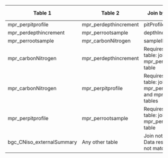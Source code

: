 |Table 1|Table 2|Join by field Table 1|Join by field Table 2|
|------------------|-------------------|--------------------|---------------------|
mpr_perpitprofile|mpr_perdepthincrement|pitProfileID|pitProfileID|
mpr_perdepthincrement|mpr_perrootsample|depthIncrementID|depthIncrementID|
mpr_perrootsample|mpr_carbonNitrogen|sampleID|cnSampleID|
mpr_carbonNitrogen|mpr_perdepthincrement|Requires intermediate table: join via mpr_perrootsample table||
mpr_carbonNitrogen|mpr_perpitprofile|Requires intermediate table: join via mpr\_perdepthincrement and mpr\_perrootsample tables||
mpr_perpitprofile|mpr_perrootsample|Requires intermediate table: join via mpr_perdepthincrement table||
bgc\_CNiso\_externalSummary|Any other table|Join not recommended. Data resolution does not match other tables.||
